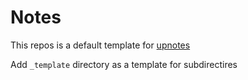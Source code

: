 # Notes 

This repos is a default template for [upnotes](https://upnotes.io)


Add ``_template`` directory as a template for subdirectires